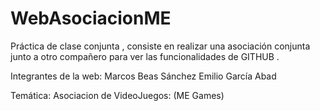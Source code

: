# WebAsociacionME
Práctica de clase conjunta , consiste en realizar una asociación conjunta junto a otro compañero para ver las funcionalidades de GITHUB . 

Integrantes de la web:
 Marcos Beas Sánchez
 Emilio García Abad

 Temática: 
 Asociacion de VideoJuegos: (ME Games)

 
